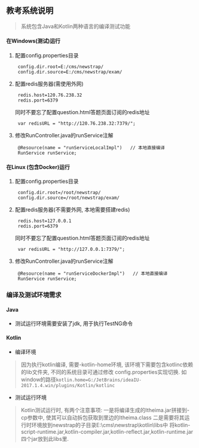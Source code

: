 ## 教考系统说明

> 系统包含Java和Kotlin两种语言的编译测试功能

#### 在Windows(测试)运行
1. 配置config.properties目录

        config.dir.root=E:/cms/newstrap/
        config.dir.source=E:/cms/newstrap/exam/

2. 配置redis服务器(需使用外网)

        redis.host=120.76.238.32
        redis.port=6379

   同时不要忘了配置question.html答题页面订阅的redis地址

        var redisURL = "http://120.76.238.32:7379/";

3. 修改RunController.java的runService注解

        @Resource(name = "runServiceLocalImpl")   // 本地直接编译
        RunService runService;

#### 在Linux (包含Docker)运行
1. 配置config.properties目录

        config.dir.root=/root/newstrap/
        config.dir.source=/root/newstrap/exam/

2. 配置redis服务器(不需要外网, 本地需要搭建redis)

        redis.host=127.0.0.1
        redis.port=6379

   同时不要忘了配置question.html答题页面订阅的redis地址

        var redisURL = "http://127.0.0.1:7379/";

3. 修改RunController.java的runService注解

        @Resource(name = "runServiceDockerImpl")   // 本地直接编译
        RunService runService;

### 编译及测试环境需求
#### Java
* 测试运行环境需要安装了jdk, 用于执行TestNG命令

#### Kotlin
* 编译环境
> 因为执行kotlin编译, 需要-kotlin-home环境, 该环境下需要包含kotlinc依赖的lib文件夹, 不同的系统目录可通过修改
> config.properties实现切换. 如window的路径`kotlin.home=G:/JetBrains/ideaIU-2017.1.4.win/plugins/Kotlin/kotlinc`

* 测试运行环境
> Kotlin测试运行时, 有两个注意事项:
> 一是将编译生成的Itheima.jar拼接到-cp参数中, 使其可以自动拆包获取到里边的Itheima.class
> 二是需要将其运行时环境放到newstrap的子目录E:\cms\newstrap\kotlin\libs中
> 将kotlin-script-runtime.jar,kotlin-compiler.jar,kotlin-reflect.jar,kotlin-runtime.jar四个jar放到此libs里.